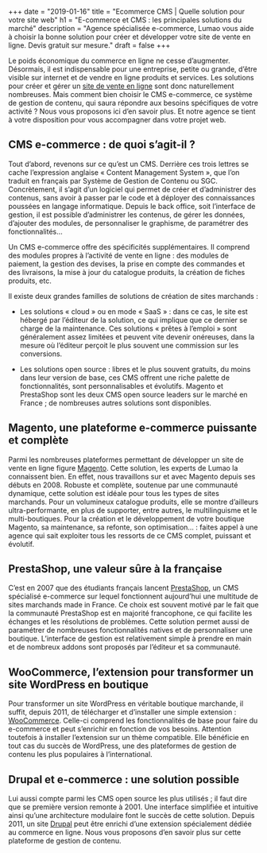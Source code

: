 +++
date = "2019-01-16"
title = "Ecommerce CMS | Quelle solution pour votre site web"
h1 = "E-commerce et CMS : les principales solutions du marché"
description = "Agence spécialisée e-commerce, Lumao vous aide à choisir la bonne solution pour créer et développer votre site de vente en ligne. Devis gratuit sur mesure."
draft = false
+++

Le poids économique du commerce en ligne ne cesse d’augmenter. Désormais, il est indispensable pour une entreprise, petite ou grande, d’être visible sur internet et de vendre en ligne produits et services. Les solutions pour créer et gérer un [site de vente en ligne](/ecommerce/) sont donc naturellement nombreuses. Mais comment bien choisir le CMS e-commerce, ce système de gestion de contenu, qui saura répondre aux besoins spécifiques de votre activité ? Nous vous proposons ici d’en savoir plus. Et notre agence se tient à votre disposition pour vous accompagner dans votre projet web.

## CMS e-commerce : de quoi s’agit-il ? 

Tout d’abord, revenons sur ce qu’est un CMS. Derrière ces trois lettres se cache l’expression anglaise « Content Management System », que l’on traduit en français par Système de Gestion de Contenu ou SGC. Concrètement, il s’agit d’un logiciel qui permet de créer et d’administrer des contenus, sans avoir à passer par le code et à déployer des connaissances poussées en langage informatique. Depuis le back office, soit l’interface de gestion, il est possible d’administrer les contenus, de gérer les données, d’ajouter des modules, de personnaliser le graphisme, de paramétrer des fonctionnalités… 

Un CMS e-commerce offre des spécificités supplémentaires. Il comprend des modules propres à l’activité de vente en ligne : des modules de paiement, la gestion des devises, la prise en compte des commandes et des livraisons, la mise à jour du catalogue produits, la création de fiches produits, etc.

Il existe deux grandes familles de solutions de création de sites marchands :

-	Les solutions « cloud » ou en mode « SaaS » : dans ce cas, le site est hébergé par l’éditeur de la solution, ce qui implique que ce dernier se charge de la maintenance. Ces solutions « prêtes à l’emploi » sont généralement assez limitées et peuvent vite devenir onéreuses, dans la mesure où l’éditeur perçoit le plus souvent une commission sur les conversions.

-	Les solutions open source : libres et le plus souvent gratuits, du moins dans leur version de base, ces CMS offrent une riche palette de fonctionnalités, sont personnalisables et évolutifs. Magento et PrestaShop sont les deux CMS open source leaders sur le marché en France ; de nombreuses autres solutions sont disponibles.

## Magento, une plateforme e-commerce puissante et complète

Parmi les nombreuses plateformes permettant de développer un site de vente en ligne figure [Magento](/ecommerce/cms/magento/). Cette solution, les experts de Lumao la connaissent bien. En effet, nous travaillons sur et avec Magento depuis ses débuts en 2008. Robuste et complète, soutenue par une communauté dynamique, cette solution est idéale pour tous les types de sites marchands. Pour un volumineux catalogue produits, elle se montre d’ailleurs ultra-performante, en plus de supporter, entre autres, le multilinguisme et le multi-boutiques. Pour la création et le développement de votre boutique Magento, sa maintenance, sa refonte, son optimisation… : faites appel à une agence qui sait exploiter tous les ressorts de ce CMS complet, puissant et évolutif.

## PrestaShop, une valeur sûre à la française

C’est en 2007 que des étudiants français lancent [PrestaShop](/ecommerce/cms/prestashop/), un CMS spécialisé e-commerce sur lequel fonctionnent aujourd’hui une multitude de sites marchands made in France. Ce choix est souvent motivé par le fait que la communauté PrestaShop est en majorité francophone, ce qui facilite les échanges et les résolutions de problèmes. Cette solution permet aussi de paramétrer de nombreuses fonctionnalités natives et de personnaliser une boutique. L’interface de gestion est relativement simple à prendre en main et de nombreux addons sont proposés par l’éditeur et sa communauté. 

## WooCommerce, l’extension pour transformer un site WordPress en boutique

Pour transformer un site WordPress en véritable boutique marchande, il suffit, depuis 2011, de télécharger et d’installer une simple extension : [WooCommerce](/ecommerce/cms/woocommerce/). Celle-ci comprend les fonctionnalités de base pour faire du e-commerce et peut s’enrichir en fonction de vos besoins. Attention toutefois à installer l’extension sur un thème compatible. Elle bénéficie en tout cas du succès de WordPress, une des plateformes de gestion de contenu les plus populaires à l’international.

## Drupal et e-commerce : une solution possible

Lui aussi compte parmi les CMS open source les plus utilisés ; il faut dire que se première version remonte à 2001. Une interface simplifiée et intuitive ainsi qu’une architecture modulaire font le succès de cette solution. Depuis 2011, un site [Drupal](/ecommerce/cms/drupal/) peut être enrichi d’une extension spécialement dédiée au commerce en ligne. Nous vous proposons d’en savoir plus sur cette plateforme de gestion de contenu.

